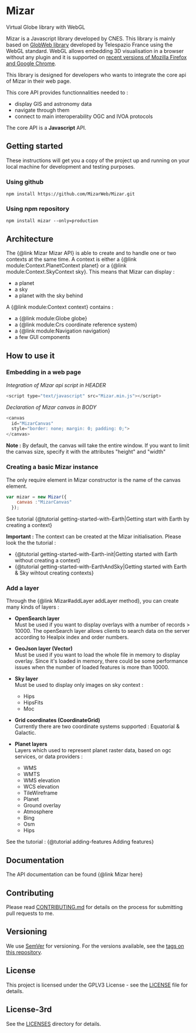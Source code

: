 Mizar
=====

Virtual Globe library with WebGL

Mizar is a Javascript library developed by CNES. This library is mainly based on <a href="(https://github.com/TPZF/GlobWeb">GlobWeb library</a>  developed by Telespazio France using the WebGL standard. WebGL allows embedding 3D visualisation in a browser without any plugin and it is supported  on <a href="http://caniuse.com/#feat=webgl">recent versions of Mozilla Firefox and Google Chrome</a>.

This library is designed for developers who wants to integrate the core api of Mizar in their web page.

This core API provides functionnalities needed to :
- display GIS and astronomy data
- navigate through them
- connect to main interoperability OGC and IVOA protocols

The core API is a **Javascript** API.


## Getting started ##
These instructions will get you a copy of the project up and running on your local machine for development and testing purposes.


### Using github ###

```
npm install https://github.com/MizarWeb/Mizar.git
```

### Using npm repository ###

```
npm install mizar --only=production
```

## Architecture ##
The {@link Mizar Mizar API} is able to create and to handle one or two contexts at the same time.
A context is either a {@link module:Context.PlanetContext planet} or a {@link module:Context.SkyContext sky}. This means that Mizar can display :
+ a planet
+ a sky
+ a planet with the sky behind

A {@link module:Context context} contains :
+ a {@link module:Globe globe}
+ a {@link module:Crs coordinate reference system}
+ a {@link module:Navigation navigation}
+ a few GUI components 

## How to use it ##

### Embedding in a web page ###

*Integration of Mizar api script in HEADER*

```javascript
<script type="text/javascript" src="Mizar.min.js"></script>
```

*Declaration of Mizar canvas in BODY*

```javascript
<canvas
  id="MizarCanvas"
  style="border: none; margin: 0; padding: 0;">
</canvas>
```

**Note :** 
By default, the canvas will take the entire window. If you want to limit the canvas size, specify it with the attributes "height" and "width"

### Creating a basic Mizar instance ###
The only require element in Mizar constructor is the name of the canvas element.

```javascript
var mizar = new Mizar({
    canvas :"MizarCanvas"
  });
```

See tutorial {@tutorial getting-started-with-Earth|Getting start with Earth by creating a context}

**Important :**
The context can be created at the Mizar initialisation. Please look the the tutorial :
+ {@tutorial getting-started-with-Earth-init|Getting started with Earth without creating a context}
+ {@tutorial getting-started-with-EarthAndSky|Getting started with Earth & Sky wihtout creating contexts}

### Add a layer

Through the {@link Mizar#addLayer addLayer method}, you can create many kinds of layers :

- **OpenSearch layer**<br/>
Must be used if you want to display overlays with a number of records > 10000. The openSearch layer allows clients to search data on the server according to Healpix index and order numbers.

- **GeoJson layer (Vector)**<br/>
Must be used if you want to load the whole file in memory to display overlay. Since it's loaded in memory, there could be some performance issues when the number of loaded features is more than 10000.

- **Sky layer**<br/>Must be used to display only images on sky context :
  - Hips
  - HipsFits
  - Moc

- **Grid coordinates (CoordinateGrid)**<br/>
Currently there are two coordinate systems supported : Equatorial & Galactic.

- **Planet layers**<br/>
Layers which used to represent planet raster data, based on ogc  services, or data providers :
  - WMS
  - WMTS
  - WMS elevation
  - WCS elevation
  - TileWireframe
  - Planet
  - Ground overlay
  - Atmosphere
  - Bing
  - Osm
  - Hips

See the tutorial : {@tutorial adding-features Adding features}

## Documentation ##
The API documentation can be found {@link Mizar here}

## Contributing

Please read [CONTRIBUTING.md](https://raw.githubusercontent.com/MizarWeb/Mizar/master/CONTRIBUTING.md) for details on the process for submitting pull requests to me.

## Versioning

We use [SemVer](http://semver.org/) for versioning. For the versions available, see the [tags on this repository](https://github.com/MizarWeb/Mizar/tags).


## License

This project is licensed under the GPLV3 License - see the [LICENSE](https://raw.githubusercontent.com/MizarWeb/Mizar/master/LICENSE.md) file for details.

## License-3rd

See the [LICENSES](http://github.com/MizarWeb/Mizar/tree/master/licenses-3rd/) directory for details.
